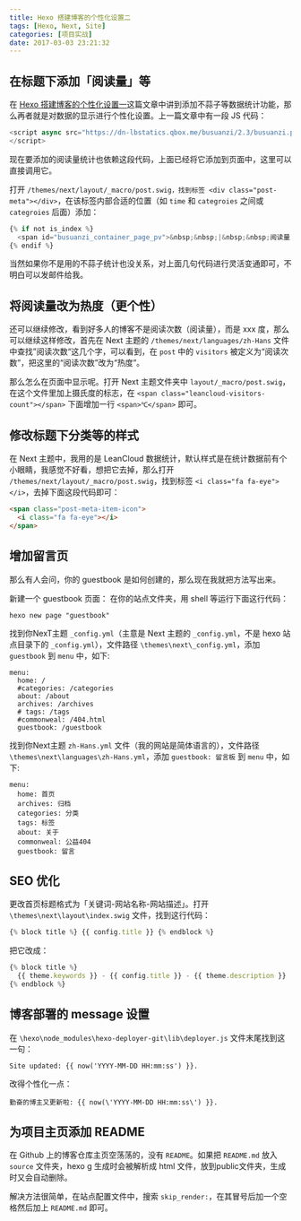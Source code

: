 ```yaml
---
title: Hexo 搭建博客的个性化设置二
tags: [Hexo, Next, Site]
categories: [项目实战]
date: 2017-03-03 23:21:32
---
```


## 在标题下添加「阅读量」等

在 [Hexo 搭建博客的个性化设置一](http://www.dingxuewen.com/article/Hexo%E6%90%AD%E5%BB%BA%E5%8D%9A%E5%AE%A2%E7%9A%84%E4%B8%AA%E6%80%A7%E5%8C%96%E8%AE%BE%E7%BD%AE%E4%B8%80/)这篇文章中讲到添加不蒜子等数据统计功能，那么再者就是对数据的显示进行个性化设置。上一篇文章中有一段 JS 代码：

```js
<script async src="https://dn-lbstatics.qbox.me/busuanzi/2.3/busuanzi.pure.mini.js">
</script>
```

<!-- more -->

现在要添加的阅读量统计也依赖这段代码，上面已经将它添加到页面中，这里可以直接调用它。

打开 `/themes/next/layout/_macro/post.swig，找到标签 <div class="post-meta"></div>`，在该标签内部合适的位置（如 `time` 和 `categroies` 之间或 `categroies` 后面）添加：

```js
{% if not is_index %}
  <span id="busuanzi_container_page_pv">&nbsp;&nbsp;|&nbsp;&nbsp;阅读量 <span id="busuanzi_value_page_pv"></span> 次</span>
{% endif %}
```

当然如果你不是用的不蒜子统计也没关系，对上面几句代码进行灵活变通即可，不明白可以发邮件给我。

## 将阅读量改为热度（更个性）

还可以继续修改，看到好多人的博客不是阅读次数（阅读量），而是 xxx 度，那么可以继续这样修改，首先在 Next 主题的 `/themes/next/languages/zh-Hans` 文件中查找”阅读次数“这几个字，可以看到，在 `post` 中的 `visitors` 被定义为“阅读次数”，把这里的“阅读次数”改为“热度”。

那么怎么在页面中显示呢。打开 Next 主题文件夹中 `layout/_macro/post.swig`，在这个文件里加上摄氏度的标志，在 `<span class="leancloud-visitors-count"></span>` 下面增加一行 `<span>℃</span>` 即可。

## 修改标题下分类等的样式

在 Next 主题中，我用的是 LeanCloud 数据统计，默认样式是在统计数据前有个小眼睛，我感觉不好看，想把它去掉，那么打开 `/themes/next/layout/_macro/post.swig`，找到标签 `<i class="fa fa-eye"></i>`，去掉下面这段代码即可：

```html
<span class="post-meta-item-icon">
  <i class="fa fa-eye"></i>
</span>
```

## 增加留言页

那么有人会问，你的 guestbook 是如何创建的，那么现在我就把方法写出来。

新建一个 guestbook 页面：
在你的站点文件夹，用 shell 等运行下面这行代码：

```
hexo new page "guestbook"
```

找到你NexT主题 `_config.yml`（主意是 Next 主题的 `_config.yml`，不是 hexo 站点目录下的 `_config.yml`），文件路径 `\themes\next\_config.yml`，添加 `guestbook` 到 `menu` 中，如下:

```
menu:
  home: /
  #categories: /categories
  about: /about
  archives: /archives
  # tags: /tags
  #commonweal: /404.html
  guestbook: /guestbook
```

找到你Next主题 `zh-Hans.yml` 文件（我的网站是简体语言的），文件路径 `\themes\next\languages\zh-Hans.yml`，添加 `guestbook: 留言板` 到 `menu` 中，如下:

```
menu:
  home: 首页
  archives: 归档
  categories: 分类
  tags: 标签
  about: 关于
  commonweal: 公益404
  guestbook: 留言
```

## SEO 优化

更改首页标题格式为「关键词-网站名称-网站描述」。打开 `\themes\next\layout\index.swig` 文件，找到这行代码：

```js
{% block title %} {{ config.title }} {% endblock %}
```

把它改成：

```js
{% block title %}
  {{ theme.keywords }} - {{ config.title }} - {{ theme.description }}
{% endblock %}
```

## 博客部署的 message 设置

在 `\hexo\node_modules\hexo-deployer-git\lib\deployer.js` 文件末尾找到这一句：

```
Site updated: {{ now('YYYY-MM-DD HH:mm:ss') }}.
```

改得个性化一点：

```
勤奋的博主又更新啦: {{ now(\'YYYY-MM-DD HH:mm:ss\') }}.
```

## 为项目主页添加 README

在 Github 上的博客仓库主页空荡荡的，没有 `README`。如果把 `README.md` 放入 `source` 文件夹，hexo g 生成时会被解析成 html 文件，放到public文件夹，生成时又会自动删除。

解决方法很简单，在站点配置文件中，搜索 `skip_render:`，在其冒号后加一个空格然后加上 `README.md` 即可。
